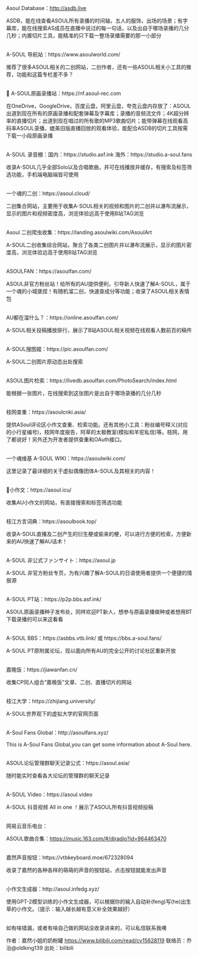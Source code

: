Asoul Database：http://asdb.live

ASDB，能在线查看ASOUL所有录播的时间轴，五人的服饰，出场的场景；有字幕库，能在线搜索AS成员在直播中说过的每一句话，以及出自于哪场录播的几分几秒；内置切片工具，能精准的只下载一整场录播需要的那一小部分

<br>
A-SOUL 导航站：https://www.asoulworld.com/

推荐了很多ASOUL相关的二创网站，二创作者，还有一些ASOUL相关小工具的推荐，功能和这篇专栏差不多？

<br>
📂 A-SOUL原画录播站：https://nf.asoul-rec.com

在OneDrive，GoogleDrive，百度云盘，阿里云盘，夸克云盘内存放了：ASOUL出道到现在所有的原画录播和配套弹幕及字幕库；录播的音频流文件；4K超分辨率的直播切片；出道到现在唱过的所有歌的MP3歌曲切片；能带弹幕在线观看高码率ASOUL录播，媲美旧版直播回放的观看体验，能配合ASDB的切片工具按需下载一小段原画录播

<br>
A-SOUL 录音棚：国内：https://studio.asf.ink   海外：https://studio.a-soul.fans

收录A-SOUL几乎全部Solo以及合唱歌曲，并可在线播放并缓存，有搜索及标签筛选功能，手机端电脑端皆可使用

<br>
一个魂的二创：https://asoul.cloud/

二创集合网站，主要用于收集A-SOUL相关的视频和图片的二创并以瀑布流展示，显示的图片和视频密度高，浏览体验远高于使用B站TAG浏览

<br>
Asoul 二创爬虫收集：https://landing.asoulwiki.com/AsoulArt

A-SOUL二创收集综合网站，聚合了各类二创图片并以瀑布流展示，显示的图片密度高，浏览体验远高于使用B站TAG浏览

<br>
ASOULFAN：https://asoulfan.com/

ASOUL非官方粉丝站！给所有的AU提供便利，引导新人快速了解A-SOUL，属于一个魂的小城堡捏！有随机溜二创，快速查成分等功能；收录了ASOUL相关表情包

<br>
AU都在溜什么？：https://online.asoulfan.com/

A-SOUL相关投稿播放排行，展示了B站ASOUL相关视频在线观看人数前百的稿件

<br>
A-SOUL搜图姬：https://pic.asoulfan.com/

A-SOUL二创图片原动态出处搜索

<br>
ASOUL图片检索：https://livedb.asoulfan.com/PhotoSearch/index.html

能根据一张图片，在线搜索到这张图片是出自于哪场录播的几分几秒

<br>
枝网查重：https://asoulcnki.asia/

提供ASoul评论区小作文查重、检索功能。还有其他小工具：粉丝编号释义(对应的小行星编号)，枝网年度报告，阿草的太极教室(模拟和羊驼私信)等。枝网，用了都说好！另外还为开发者提供查重和OAuth接口。

<br>
一个魂维基 A-SOUL WIKI：https://asoulwiki.com/

这里记录了最详细的关于虚拟偶像团体A-SOUL及其相关的内容！

<br>
🍬小作文：https://asoul.icu/

收集AU小作文的网站，有直接搜索和标签筛选功能

<br>
枝江方言词典：https://asoulbook.top/

收录A-SOUL直播及二创产生的衍生梗或偷来的梗，可以进行方便的检索，方便新来的AU快速了解AU话术！

<br>
A-SOUL 非公式ファンサイト：https://asoul.jp

A-SOUL 非官方粉丝专页，为有兴趣了解A-SOUL的日语使用者提供一个便捷的情报源

<br>
A-SOUL PT站：https://p2p.bbs.asf.ink/

ASOUL原画录播种子发布处，同样欢迎PT新人，想参与原画录播做种或者想用BT下载录播的可以来这看看

<br>
A-SOUL BBS：https://asbbs.vtb.link/ 或 https://bbs.a-soul.fans/

A-SOUL PT原附属论坛，现以面向所有AU的完全公开的讨论社区重新开放

<br>
嘉晚饭：https://jiawanfan.cn/

收集CP同人组合“嘉晚饭”文章、二创、直播切片的网站

<br>
枝江大学：https://zhijiang.university/

A-SOUL世界观下的虚拟大学的官网页面

<br>
A-Soul Fans Global：http://asoulfans.xyz/

This is A-Soul Fans Global,you can get some information about A-Soul here.

<br>
ASOUL论坛管理群聊天记录公式：https://asoul.asia/

随时能实时查看各大论坛的管理群的聊天记录

<br>
A-SOUL Video：https://asoul.video

A-SOUL 抖音视频 All in one ！展示了ASOUL所有抖音视频投稿

<br>
网易云音乐电台：

ASOUL歌曲合集：https://music.163.com/#/djradio?id=964463470

<br>
嘉然声音按钮：https://vtbkeyboard.moe/672328094

收录了嘉然的各种各样的萌萌的声音的按钮站，点击按钮就能发出声音

<br>
小作文生成器：http://asoul.infedg.xyz/

使用GPT-2模型训练的小作文生成器，可以根据你的输入自动补(feng)写(he)出生草的小作文。（提示：输入越长越有意义补全效果越好）


<br>
如有啥错漏，或者有啥自己做的网站没收录进来的，可以私信联系我噢

作者：嘉然小姐的奶粉罐 https://www.bilibili.com/read/cv15628119 联络员：乔治@oldking139 出处：bilibili 
